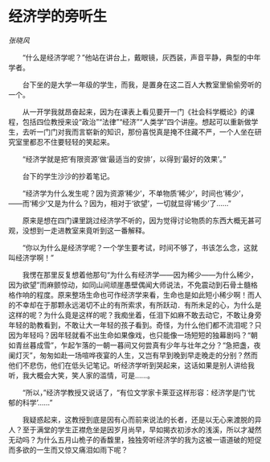 # 经济学的旁听生

*张晓风*

　　“什么是经济学呢？”他站在讲台上，戴眼镜，灰西装，声音平静，典型的中年学者。

　　台下坐的是大学一年级的学生，而我，是置身在这二百人大教室里偷偷旁听的一个。

　　从一开学我就昂奋起来，因为在课表上看见要开一门《社会科学概论》的课程，包括四位教授来设“政治”“法律”“经济”“人类学”四个讲座。想起可以重新做学生，去听一门门对我而言崭新的知识，那份喜悦真是掩不住藏不严，一个人坐在研究室里都忍不住要轻轻的笑起来。

　　“经济学就是把‘有限资源’做‘最适当的安排’，以得到‘最好的效果’。”

　　台下的学生沙沙的抄着笔记。

　　“经济学为什么发生呢？因为资源‘稀少’，不单物质‘稀少’，时间也‘稀少’，——而‘稀少’又是为什么？因为，相对于‘欲望’，一切就显得‘稀少’了……”

　　原来是想在四门课里跳过经济学不听的，因为觉得讨论物质的东西大概无甚可观，没想到一走进教室来竟听到这一番解释。

　　“你以为什么是经济学呢？一个学生要考试，时间不够了，书该怎么念，这就叫经济学啊！”

　　我愣在那里反复想着他那句“为什么有经济学——因为稀少——为什么稀少，因为欲望”而麻颤惊动，如同山间顽崖愚壁偶闻大师说法，不免震动到石骨土髓格格作响的程度。原来整场生命也可作经济学来看，生命也是如此短小稀少啊！而人的不幸却在于那颗永远渴切不止的有所索求，有所跃动．有所未足的心，为什么是这样的呢？为什么竟是这样的呢？我痴坐着，任泪下如麻不敢去动它，不敢让身旁年轻的助教看到，不敢让大一年轻的孩子看到。奇怪，为什么他们都不流泪呢？只因为年轻吗？因年轻就看不出生命如果像戏，也只能像一场短短的独幕剧吗？“朝如青丝暮成雪”，乍起乍落的一朝一暮间又何尝真有少年与壮年之分？“急把盏，夜阑灯灭”，匆匆如赴一场喧哗夜宴的人生，又岂有早到晚到早走晚走的分别？然而他们不悲伤，他们在低头记笔记。听经济学听到哭起来，这话如果是别人讲给我听，我大概会大笑，笑人家的滥情，可是……。

　　“所以，”经济学教授又说话了，“有位文学家卡莱亚这样形容：经济学是门‘忧 郁的科学’……”

　　我疑惑起来，这教授到底是因有心而前来说法的长者，还是以无心来渡脱的异人？至于满堂的学生正襟危坐是因岁月尚早，早如揭衣初涉水的浅溪，所以才凝然无动吗？为什么五月山桅子的香馥里，独独旁听经济学的我为这被一语道破的短促而多欲的一生而又惊又痛泪如雨下呢？